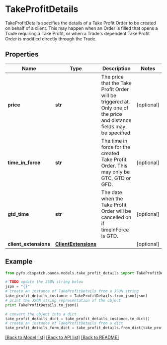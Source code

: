 # TakeProfitDetails

TakeProfitDetails specifies the details of a Take Profit Order to be created on behalf of a client. This may happen when an Order is filled that opens a Trade requiring a Take Profit, or when a Trade's dependent Take Profit Order is modified directly through the Trade.

## Properties
Name | Type | Description | Notes
------------ | ------------- | ------------- | -------------
**price** | **str** | The price that the Take Profit Order will be triggered at. Only one of the price and distance fields may be specified. | [optional] 
**time_in_force** | **str** | The time in force for the created Take Profit Order. This may only be GTC, GTD or GFD. | [optional] 
**gtd_time** | **str** | The date when the Take Profit Order will be cancelled on if timeInForce is GTD. | [optional] 
**client_extensions** | [**ClientExtensions**](ClientExtensions.md) |  | [optional] 

## Example

```python
from pyfx.dispatch.oanda.models.take_profit_details import TakeProfitDetails

# TODO update the JSON string below
json = "{}"
# create an instance of TakeProfitDetails from a JSON string
take_profit_details_instance = TakeProfitDetails.from_json(json)
# print the JSON string representation of the object
print TakeProfitDetails.to_json()

# convert the object into a dict
take_profit_details_dict = take_profit_details_instance.to_dict()
# create an instance of TakeProfitDetails from a dict
take_profit_details_form_dict = take_profit_details.from_dict(take_profit_details_dict)
```
[[Back to Model list]](../README.md#documentation-for-models) [[Back to API list]](../README.md#documentation-for-api-endpoints) [[Back to README]](../README.md)


